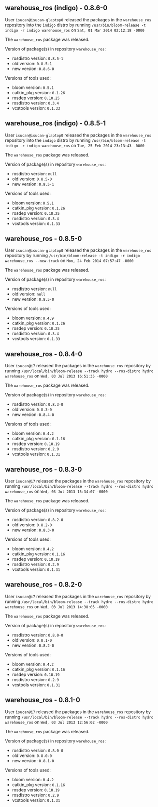 ## warehouse_ros (indigo) - 0.8.6-0

User `isucan@isucan-glaptop0` released the packages in the `warehouse_ros` repository into the `indigo` distro by running `/usr/bin/bloom-release -t indigo -r indigo warehouse_ros` on `Sat, 01 Mar 2014 02:12:18 -0000`

The `warehouse_ros` package was released.

Version of package(s) in repository `warehouse_ros`:
- rosdistro version: `0.8.5-1`
- old version: `0.8.5-1`
- new version: `0.8.6-0`

Versions of tools used:
- bloom version: `0.5.1`
- catkin_pkg version: `0.1.26`
- rosdep version: `0.10.25`
- rosdistro version: `0.3.4`
- vcstools version: `0.1.33`


## warehouse_ros (indigo) - 0.8.5-1

User `isucan@isucan-glaptop0` released the packages in the `warehouse_ros` repository into the `indigo` distro by running `/usr/bin/bloom-release -t indigo -r indigo warehouse_ros` on `Tue, 25 Feb 2014 23:13:43 -0000`

The `warehouse_ros` package was released.

Version of package(s) in repository `warehouse_ros`:
- rosdistro version: `null`
- old version: `0.8.5-0`
- new version: `0.8.5-1`

Versions of tools used:
- bloom version: `0.5.1`
- catkin_pkg version: `0.1.26`
- rosdep version: `0.10.25`
- rosdistro version: `0.3.4`
- vcstools version: `0.1.33`


## warehouse_ros - 0.8.5-0

User `isucan@isucan-glaptop0` released the packages in the `warehouse_ros` repository by running `/usr/bin/bloom-release -t indigo -r indigo warehouse_ros --new-track` on `Mon, 24 Feb 2014 07:57:47 -0000`

The `warehouse_ros` package was released.

Version of package(s) in repository `warehouse_ros`:
- rosdistro version: `null`
- old version: `null`
- new version: `0.8.5-0`

Versions of tools used:
- bloom version: `0.4.9`
- catkin_pkg version: `0.1.26`
- rosdep version: `0.10.25`
- rosdistro version: `0.3.4`
- vcstools version: `0.1.33`


## warehouse_ros - 0.8.4-0

User `isucan@i7` released the packages in the `warehouse_ros` repository by running `/usr/local/bin/bloom-release --track hydro --ros-distro hydro warehouse_ros` on `Wed, 03 Jul 2013 16:51:35 -0000`

The `warehouse_ros` package was released.

Version of package(s) in repository `warehouse_ros`:
- rosdistro version: `0.8.3-0`
- old version: `0.8.3-0`
- new version: `0.8.4-0`

Versions of tools used:
- bloom version: `0.4.2`
- catkin_pkg version: `0.1.16`
- rosdep version: `0.10.19`
- rosdistro version: `0.2.9`
- vcstools version: `0.1.31`


## warehouse_ros - 0.8.3-0

User `isucan@i7` released the packages in the `warehouse_ros` repository by running `/usr/local/bin/bloom-release --track hydro --ros-distro hydro warehouse_ros` on `Wed, 03 Jul 2013 15:34:07 -0000`

The `warehouse_ros` package was released.

Version of package(s) in repository `warehouse_ros`:
- rosdistro version: `0.8.2-0`
- old version: `0.8.2-0`
- new version: `0.8.3-0`

Versions of tools used:
- bloom version: `0.4.2`
- catkin_pkg version: `0.1.16`
- rosdep version: `0.10.19`
- rosdistro version: `0.2.9`
- vcstools version: `0.1.31`


## warehouse_ros - 0.8.2-0

User `isucan@i7` released the packages in the `warehouse_ros` repository by running `/usr/local/bin/bloom-release --track hydro --ros-distro hydro warehouse_ros` on `Wed, 03 Jul 2013 14:38:05 -0000`

The `warehouse_ros` package was released.

Version of package(s) in repository `warehouse_ros`:
- rosdistro version: `0.8.0-0`
- old version: `0.8.1-0`
- new version: `0.8.2-0`

Versions of tools used:
- bloom version: `0.4.2`
- catkin_pkg version: `0.1.16`
- rosdep version: `0.10.19`
- rosdistro version: `0.2.9`
- vcstools version: `0.1.31`


## warehouse_ros - 0.8.1-0

User `isucan@i7` released the packages in the `warehouse_ros` repository by running `/usr/local/bin/bloom-release --track hydro --ros-distro hydro warehouse_ros` on `Wed, 03 Jul 2013 12:56:02 -0000`

The `warehouse_ros` package was released.

Version of package(s) in repository `warehouse_ros`:
- rosdistro version: `0.8.0-0`
- old version: `0.8.0-0`
- new version: `0.8.1-0`

Versions of tools used:
- bloom version: `0.4.2`
- catkin_pkg version: `0.1.16`
- rosdep version: `0.10.19`
- rosdistro version: `0.2.9`
- vcstools version: `0.1.31`


